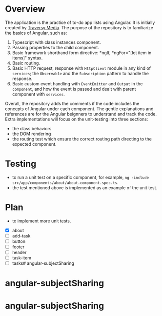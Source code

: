 # Overview
The application is the practice of to-do app lists using Angular. It is initially created by [Traversy Media](https://www.youtube.com/watch?v=3dHNOWTI7H8&ab_channel=TraversyMedia). The purpose of the repository is to familiarize the basics of Angular, such as:
1. Typescript with class instances component.
2. Passing properties to the child component.
3. Basic framework shorthand form directive: *ngIf, *ngFor="[let item in items]" syntax.
4. Basic routing.
5. Basic HTTP request, response with `HttpClient` module in any kind of `services`; the `Observable` and the `Subscription` pattern to handle the response.
6. Basic custom event handling with `EventEmitter` and `Output` in the `component`, and how the event is passed and dealt with parent component with `services`.

Overall, the repository adds the comments if the code includes the concepts of Angular under each component. The gentle explanations and references are for the Angular beignners to understand and track the code. Extra implementations will focus on the unit-testing into three sections:
- the class behaviors
- the DOM rendering
- the routing test which ensure the correct routing path directing to the expected component.

# Testing
- to run a unit test on a specific component, for example, `ng -include src/app/components/about/about.component.spec.ts`.
- the test mentioned above is implemented as an example of the unit test.

# Plan
- to implement more unit tests.
- [x] about
- [ ] add-task
- [ ] button
- [ ] footer
- [ ] header
- [ ] task-item
- [ ] tasks# angular-subjectSharing
# angular-subjectSharing
# angular-subjectSharing
